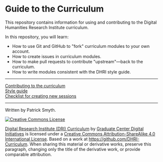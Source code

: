 # Guide to the Curriculum

This repository contains information for using and contributing to the Digital Humanities Research Institute curriculum. 

In this repository, you will learn:

- How to use Git and GitHub to "fork" curriculum modules to your own account.
- How to create issues in curriculum modules.
- How to make pull requests to contribute "upstream"—back to the curriculum.
- How to write modules consistent with the DHRI style guide.

-----

[Contributing to the curriculum](sections/contributing.md)  
[Style guide](sections/style-guide.md)  
[Checklist for creating new sessions](sections/checklist.md)  

-----

Written by Patrick Smyth.

[![Creative Commons License](https://i.creativecommons.org/l/by-sa/4.0/88x31.png)](http://creativecommons.org/licenses/by-sa/4.0/)

[Digital Research Institute (DRI) Curriculum](http://purl.org/dc/terms/) by [Graduate Center Digital Initiatives](https://gcdi.commons.gc.cuny.edu/) is licensed under a [Creative Commons Attribution-ShareAlike 4.0 International License](http://creativecommons.org/licenses/by-sa/4.0/). Based on a work at <https://github.com/DHRI-Curriculum>. When sharing this material or derivative works, preserve this paragraph, changing only the title of the derivative work, or provide comparable attribution.